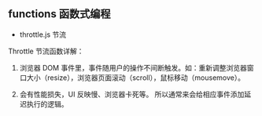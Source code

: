 
## functions 函数式编程

- throttle.js 节流

Throttle 节流函数详解：

1. 浏览器 DOM 事件里，事件随用户的操作不间断触发。如：重新调整浏览器窗口大小（resize），浏览器页面滚动（scroll），鼠标移动（mousemove）。

2. 会有性能损失，UI 反映慢、浏览器卡死等。	所以通常来会给相应事件添加延迟执行的逻辑。